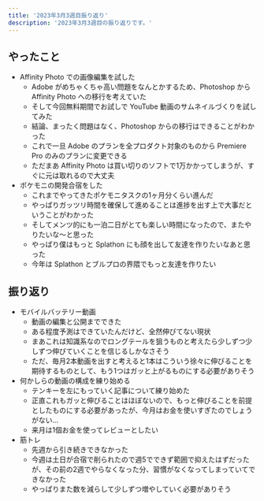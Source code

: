 ```yaml
---
title: '2023年3月3週目振り返り'
description: '2023年3月3週目の振り返りです。'
---
```


## やったこと

- Affinity Photo での画像編集を試した
  - Adobe がめちゃくちゃ高い問題をなんとかするため、Photoshop から Affinity Photo への移行を考えていた
  - そして今回無料期間でお試しで YouTube 動画のサムネイルづくりを試してみた
  - 結論、まったく問題はなく、Photoshop からの移行はできることがわかった
  - これで一旦 Adobe のプランを全プロダクト対象のものから Premiere Pro のみのプランに変更できる
  - ただまあ Affinity Photo は買い切りのソフトで1万かかってしまうが、すぐに元は取れるので大丈夫
- ポケモニの開発合宿をした
  - これまでやってきたポケモニタスクの1ヶ月分くらい進んだ
  - やっぱりガッツリ時間を確保して進めることは進捗を出す上で大事だということがわかった
  - そしてメンツ的にも一泊二日がとても楽しい時間になったので、またやりたいな〜と思った
  - やっぱり僕はもっと Splathon にも顔を出して友達を作りたいなあと思った
  - 今年は Splathon とブルプロの界隈でもっと友達を作りたい

## 振り返り

- モバイルバッテリー動画
  - 動画の編集と公開までできた
  - ある程度予測はできていたんだけど、全然伸びてない現状
  - まあこれは知識系なのでロングテールを狙うものと考えたら少しずつ少しずつ伸びていくことを信じるしかなさそう
  - ただ、毎月2本動画を出すと考えると1本はこういう徐々に伸びることを期待するものとして、もう1つはガッと上がるものにする必要がありそう
- 何かしらの動画の構成を練り始める
  - テンキーを左にもっていく記事について練り始めた
  - 正直これもガッと伸びることはほぼないので、もっと伸びることを前提としたものにする必要があったが、今月はお金を使いすぎたのでしょうがない…
  - 来月は1個お金を使ってレビューとしたい
- 筋トレ
  - 先週から引き続きできなかった
  - 今週は土日が合宿で削られたので週5でできず範囲で抑えたはずだったが、その前の2週でやらなくなった分、習慣がなくなってしまっていてできなかった
  - やっぱりまた数を減らして少しずつ増やしていく必要がありそう
